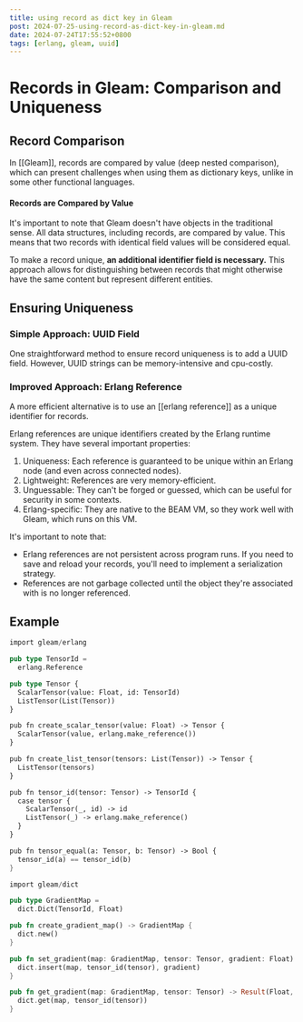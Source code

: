 ```yaml
---
title: using record as dict key in Gleam
post: 2024-07-25-using-record-as-dict-key-in-gleam.md
date: 2024-07-24T17:55:52+0800
tags: [erlang, gleam, uuid]
---
```

# Records in Gleam: Comparison and Uniqueness

## Record Comparison

In [[Gleam]], records are compared by value (deep nested comparison), which can present challenges when using them as dictionary keys, unlike in some other functional languages.
#### Records are Compared by Value

It's important to note that Gleam doesn't have objects in the traditional sense. All data structures, including records, are compared by value. This means that two records with identical field values will be considered equal.

To make a record unique, **an additional identifier field is necessary.** This approach allows for distinguishing between records that might otherwise have the same content but represent different entities.
## Ensuring Uniqueness

### Simple Approach: UUID Field

One straightforward method to ensure record uniqueness is to add a UUID field. However, UUID strings can be memory-intensive and cpu-costly.

### Improved Approach: Erlang Reference

A more efficient alternative is to use an [[erlang reference]] as a unique identifier for records.

Erlang references are unique identifiers created by the Erlang runtime system. They have several important properties:

1. Uniqueness: Each reference is guaranteed to be unique within an Erlang node (and even across connected nodes).
2. Lightweight: References are very memory-efficient.
3. Unguessable: They can't be forged or guessed, which can be useful for security in some contexts.
4. Erlang-specific: They are native to the BEAM VM, so they work well with Gleam, which runs on this VM.

It's important to note that:
- Erlang references are not persistent across program runs. If you need to save and reload your records, you'll need to implement a serialization strategy.
- References are not garbage collected until the object they're associated with is no longer referenced.

## Example

```rust
import gleam/erlang

pub type TensorId =
  erlang.Reference

pub type Tensor {
  ScalarTensor(value: Float, id: TensorId)
  ListTensor(List(Tensor))
}

pub fn create_scalar_tensor(value: Float) -> Tensor {
  ScalarTensor(value, erlang.make_reference())
}

pub fn create_list_tensor(tensors: List(Tensor)) -> Tensor {
  ListTensor(tensors)
}

pub fn tensor_id(tensor: Tensor) -> TensorId {
  case tensor {
    ScalarTensor(_, id) -> id
    ListTensor(_) -> erlang.make_reference()
  }
}

pub fn tensor_equal(a: Tensor, b: Tensor) -> Bool {
  tensor_id(a) == tensor_id(b)
}
```

```rust
import gleam/dict

pub type GradientMap =
  dict.Dict(TensorId, Float)

pub fn create_gradient_map() -> GradientMap {
  dict.new()
}

pub fn set_gradient(map: GradientMap, tensor: Tensor, gradient: Float) -> GradientMap {
  dict.insert(map, tensor_id(tensor), gradient)
}

pub fn get_gradient(map: GradientMap, tensor: Tensor) -> Result(Float, Nil) {
  dict.get(map, tensor_id(tensor))
}
```